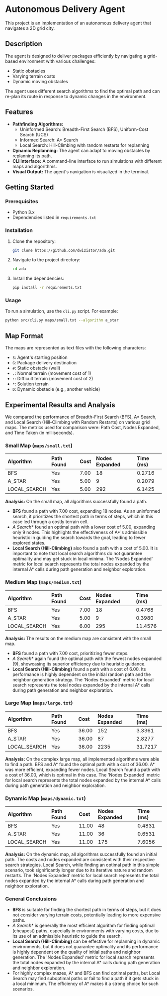 # Autonomous Delivery Agent

This project is an implementation of an autonomous delivery agent that navigates a 2D grid city.

## Description

The agent is designed to deliver packages efficiently by navigating a grid-based environment with various challenges:
- Static obstacles
- Varying terrain costs
- Dynamic moving obstacles

The agent uses different search algorithms to find the optimal path and can re-plan its route in response to dynamic changes in the environment.

## Features

- **Pathfinding Algorithms:**
  - Uninformed Search: Breadth-First Search (BFS), Uniform-Cost Search (UCS)
  - Informed Search: A* Search
  - Local Search: Hill-Climbing with random restarts for replanning
- **Dynamic Replanning:** The agent can adapt to moving obstacles by replanning its path.
- **CLI Interface:** A command-line interface to run simulations with different maps and algorithms.
- **Visual Output:** The agent's navigation is visualized in the terminal.

## Getting Started

### Prerequisites

- Python 3.x
- Dependencies listed in `requirements.txt`

### Installation

1. Clone the repository:
   ```bash
   git clone https://github.com/dwizistor/ada.git
   ```
2. Navigate to the project directory:
   ```bash
   cd ada
   ```
3. Install the dependencies:
   ```bash
   pip install -r requirements.txt
   ```

### Usage

To run a simulation, use the `cli.py` script. For example:

```bash
python src/cli.py maps/small.txt --algorithm a_star
```

## Map Format

The maps are represented as text files with the following characters:

- `S`: Agent's starting position
- `G`: Package delivery destination
- `#`: Static obstacle (wall)
- `.`: Normal terrain (movement cost of 1)
- `:`: Difficult terrain (movement cost of 2)
- `*`: Solution terrain
- `D`: Dynamic obstacle (e.g., another vehicle)

## Experimental Results and Analysis

We compared the performance of Breadth-First Search (BFS), A* Search, and Local Search (Hill-Climbing with Random Restarts) on various grid maps. The metrics used for comparison were: Path Cost, Nodes Expanded, and Time Taken (in milliseconds).

### Small Map (`maps/small.txt`)

| Algorithm    | Path Found | Cost | Nodes Expanded | Time (ms) |
| :----------- | :--------- | :--- | :------------- | :-------- |
| BFS          | Yes        | 7.00 | 18             | 0.2716    |
| A_STAR       | Yes        | 5.00 | 9              | 0.2079    |
| LOCAL_SEARCH | Yes        | 5.00 | 292            | 6.1425    |

**Analysis:**
On the small map, all algorithms successfully found a path.
- **BFS** found a path with 7.00 cost, expanding 18 nodes. As an uninformed search, it prioritizes the shortest path in terms of steps, which in this case led through a costly terrain cell.
- **A* Search** found an optimal path with a lower cost of 5.00, expanding only 9 nodes. This highlights the effectiveness of A*'s admissible heuristic in guiding the search towards the goal, leading to fewer explored states.
- **Local Search (Hill-Climbing)** also found a path with a cost of 5.00. It is important to note that local search algorithms do not guarantee optimality and may get stuck in local minima. The 'Nodes Expanded' metric for local search represents the total nodes expanded by the internal A* calls during path generation and neighbor exploration.

### Medium Map (`maps/medium.txt`)

| Algorithm    | Path Found | Cost | Nodes Expanded | Time (ms) |
| :----------- | :--------- | :--- | :------------- | :-------- |
| BFS          | Yes        | 7.00 | 18             | 0.4768    |
| A_STAR       | Yes        | 5.00 | 9              | 0.3980    |
| LOCAL_SEARCH | Yes        | 6.00 | 295            | 11.4576   |

**Analysis:**
The results on the medium map are consistent with the small map.
- **BFS** found a path with 7.00 cost, prioritizing fewer steps.
- **A* Search** again found the optimal path with the fewest nodes expanded (9), showcasing its superior efficiency due to heuristic guidance.
- **Local Search (Hill-Climbing)** found a path with a cost of 6.00. Its performance is highly dependent on the initial random path and the neighbor generation strategy. The 'Nodes Expanded' metric for local search represents the total nodes expanded by the internal A* calls during path generation and neighbor exploration.

### Large Map (`maps/large.txt`)

| Algorithm    | Path Found | Cost  | Nodes Expanded | Time (ms) |
| :----------- | :--------- | :---- | :------------- | :-------- |
| BFS          | Yes        | 36.00 | 152            | 3.3361    |
| A_STAR       | Yes        | 36.00 | 87             | 2.8277    |
| LOCAL_SEARCH | Yes        | 36.00 | 2235           | 31.7217   |

**Analysis:**
On the complex large map, all implemented algorithms were able to find a path. BFS and A* found the optimal path with a cost of 36.00. A* was more efficient, expanding fewer nodes. Local Search found a path with a cost of 36.00, which is optimal in this case. The 'Nodes Expanded' metric for local search represents the total nodes expanded by the internal A* calls during path generation and neighbor exploration.

### Dynamic Map (`maps/dynamic.txt`)

| Algorithm    | Path Found | Cost  | Nodes Expanded | Time (ms) |
| :----------- | :--------- | :---- | :------------- | :-------- |
| BFS          | Yes        | 11.00 | 48             | 0.4831    |
| A_STAR       | Yes        | 11.00 | 36             | 0.6531    |
| LOCAL_SEARCH | Yes        | 11.00 | 175            | 7.6056    |

**Analysis:**
On the dynamic map, all algorithms successfully found an initial path. The costs and nodes expanded are consistent with their respective search strategies. Local Search, while finding an optimal path in this simple scenario, took significantly longer due to its iterative nature and random restarts. The 'Nodes Expanded' metric for local search represents the total nodes expanded by the internal A* calls during path generation and neighbor exploration.

### General Conclusions

- **BFS** is suitable for finding the shortest path in terms of steps, but it does not consider varying terrain costs, potentially leading to more expensive paths.
- **A* Search** is generally the most efficient algorithm for finding optimal (cheapest) paths, especially in environments with varying costs, due to its use of an admissible heuristic to guide the search.
- **Local Search (Hill-Climbing)** can be effective for replanning in dynamic environments, but it does not guarantee optimality and its performance is highly dependent on the quality of initial paths and neighbor generation. The 'Nodes Expanded' metric for local search represents the total nodes expanded by the internal A* calls during path generation and neighbor exploration.
- For highly complex mazes, A* and BFS can find optimal paths, but Local Search may find suboptimal paths or fail to find a path if it gets stuck in a local minimum. The efficiency of A* makes it a strong choice for such scenarios.
